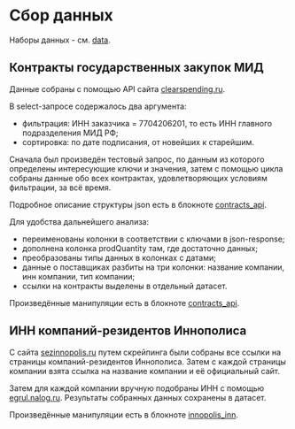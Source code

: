 # Сбор данных

Наборы данных - см. [data](data).

## Контракты государственных закупок МИД

Данные собраны с помощью API сайта [clearspending.ru](clearspending.ru). 

В select-запросе содержалось два аргумента: 
* фильтрация: ИНН заказчика = 7704206201, то есть ИНН главного подразделения МИД РФ;
* сортировка: по дате подписания, от новейших к старейшим. 

Сначала был произведён тестовый запрос, по данным из которого определены интересующие ключи и значения, затем с помощью цикла собраны данные обо всех контрактах, удовлетворяющих условиям фильтрации, за всё время. 

Подробное описание структуры json есть в блокноте [contracts_api](contracts_api.ipynb).

Для удобства дальнейшего анализа: 
- переименованы колонки в соответствии с ключами в json-response;
- дополнена колонка prodQuantity там, где достаточно данных;
- преобразованы типы данных в колонках с датами;
- данные о поставщиках разбиты на три колонки: название компании, инн компании, тип компании; 
- ссылки на контракты выделены в отдельный датасет. 

Произведённые манипуляции есть в блокноте [contracts_api](contracts_api.ipynb).

## ИНН компаний-резидентов Иннополиса

С сайта [sezinnopolis.ru](https://sezinnopolis.ru) путем скрейпинга были собраны все ссылки на страницы компаний-резидентов Иннополиса. Затем с каждой страницы компании взята ссылка на название компании и её официальный сайт. 

Затем для каждой компании вручную подобраны ИНН с помощью [egrul.nalog.ru](https://egrul.nalog.ru/index.html). Результаты собранных данных сохранены в датасет. 

Произведённые манипуляции есть в блокноте [innopolis_inn](innopolis_inn.ipynb).